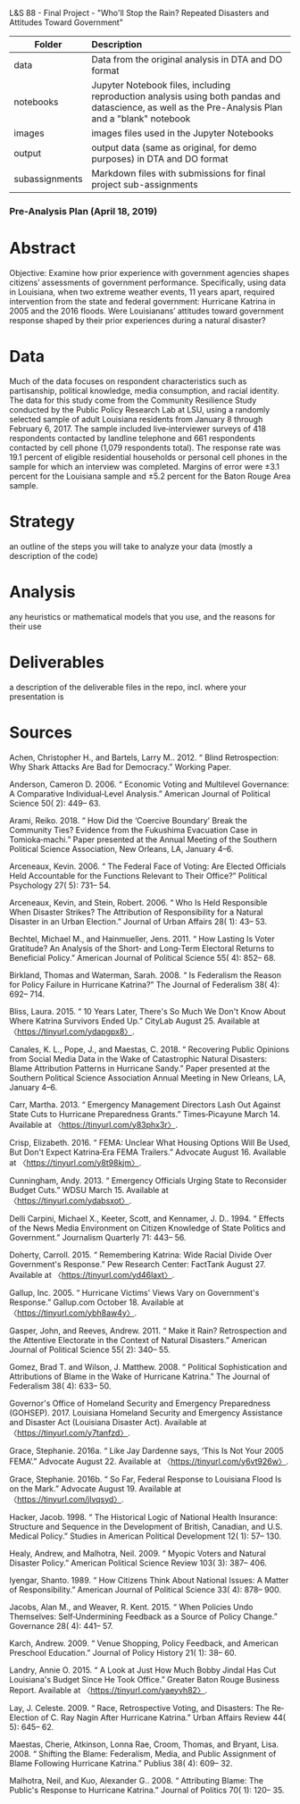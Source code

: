 L&S 88 - Final Project - "Who'll Stop the Rain? Repeated Disasters and Attitudes Toward Government"

|  Folder  |      Description      	|
|----------	|:-------------	|
| data 	|Data from the original analysis in DTA and DO format|
| notebooks 	|Jupyter Notebook files, including reproduction analysis using both pandas and datascience, as well as the Pre-Analysis Plan and a "blank" notebook|
| images 	|images files used in the Jupyter Notebooks|
| output 	|output data (same as original, for demo purposes) in DTA and DO format|
| subassignments 	|Markdown files with submissions for final project sub-assignments|



### Pre-Analysis Plan (April 18, 2019)
# Abstract
Objective: 
Examine how prior experience with government agencies shapes citizens’ assessments of government performance. Specifically, using data in Louisiana, when two extreme weather events, 11 years apart, required intervention from the state and federal government: Hurricane Katrina in 2005 and the 2016 floods. Were Louisianans’ attitudes toward government response shaped by their prior experiences during a natural disaster?

# Data
Much of the data focuses on respondent characteristics such as partisanship, political knowledge, media consumption, and racial identity. The data for this study come from the Community Resilience Study conducted by the Public Policy Research Lab at LSU, using a randomly selected sample of adult Louisiana residents from January 8 through February 6, 2017. The sample included live‐interviewer surveys of 418 respondents contacted by landline telephone and 661 respondents contacted by cell phone (1,079 respondents total). The response rate was 19.1 percent of eligible residential households or personal cell phones in the sample for which an interview was completed. Margins of error were ±3.1 percent for the Louisiana sample and ±5.2 percent for the Baton Rouge Area sample.

# Strategy
an outline of the steps you will take to analyze your data (mostly a description of the code)

# Analysis
any heuristics or mathematical models that you use, and the reasons for their use

# Deliverables
a description of the deliverable files in the repo, incl. where your presentation is

# Sources
Achen, Christopher H., and Bartels, Larry M.. 2012. “ Blind Retrospection: Why Shark Attacks Are Bad for Democracy.” Working Paper.

Anderson, Cameron D. 2006. “ Economic Voting and Multilevel Governance: A Comparative Individual‐Level Analysis.” American Journal of Political Science 50( 2): 449– 63.

Arami, Reiko. 2018. “ How Did the ‘Coercive Boundary’ Break the Community Ties? Evidence from the Fukushima Evacuation Case in Tomioka‐machi.” Paper presented at the Annual Meeting of the Southern Political Science Association, New Orleans, LA, January 4–6.

Arceneaux, Kevin. 2006. “ The Federal Face of Voting: Are Elected Officials Held Accountable for the Functions Relevant to Their Office?” Political Psychology 27( 5): 731– 54.

Arceneaux, Kevin, and Stein, Robert. 2006. “ Who Is Held Responsible When Disaster Strikes? The Attribution of Responsibility for a Natural Disaster in an Urban Election.” Journal of Urban Affairs 28( 1): 43– 53.

Bechtel, Michael M., and Hainmueller, Jens. 2011. “ How Lasting Is Voter Gratitude? An Analysis of the Short‐ and Long‐Term Electoral Returns to Beneficial Policy.” American Journal of Political Science 55( 4): 852– 68.

Birkland, Thomas and Waterman, Sarah. 2008. “ Is Federalism the Reason for Policy Failure in Hurricane Katrina?” The Journal of Federalism 38( 4): 692– 714.

Bliss, Laura. 2015. “ 10 Years Later, There's So Much We Don't Know About Where Katrina Survivors Ended Up.” CityLab August 25. Available at 〈https://tinyurl.com/ydapgpx8〉.

Canales, K. L., Pope, J., and Maestas, C. 2018. “ Recovering Public Opinions from Social Media Data in the Wake of Catastrophic Natural Disasters: Blame Attribution Patterns in Hurricane Sandy.” Paper presented at the Southern Political Science Association Annual Meeting in New Orleans, LA, January 4–6.

Carr, Martha. 2013. “ Emergency Management Directors Lash Out Against State Cuts to Hurricane Preparedness Grants.” Times‐Picayune March 14. Available at 〈https://tinyurl.com/y83phx3r〉.

Crisp, Elizabeth. 2016. “ FEMA: Unclear What Housing Options Will Be Used, But Don't Expect Katrina‐Era FEMA Trailers.” Advocate August 16. Available at 〈https://tinyurl.com/y8t98kjm〉.

Cunningham, Andy. 2013. “ Emergency Officials Urging State to Reconsider Budget Cuts.” WDSU March 15. Available at 〈https://tinyurl.com/ydabsxot〉.

Delli Carpini, Michael X., Keeter, Scott, and Kennamer, J. D.. 1994. “ Effects of the News Media Environment on Citizen Knowledge of State Politics and Government.” Journalism Quarterly 71: 443– 56.

Doherty, Carroll. 2015. “ Remembering Katrina: Wide Racial Divide Over Government's Response.” Pew Research Center: FactTank August 27. Available at 〈https://tinyurl.com/yd46laxt〉.

Gallup, Inc. 2005. “ Hurricane Victims' Views Vary on Government's Response.” Gallup.com October 18. Available at 〈https://tinyurl.com/ybh8aw4y〉.

Gasper, John, and Reeves, Andrew. 2011. “ Make it Rain? Retrospection and the Attentive Electorate in the Context of Natural Disasters.” American Journal of Political Science 55( 2): 340– 55.

Gomez, Brad T. and Wilson, J. Matthew. 2008. “ Political Sophistication and Attributions of Blame in the Wake of Hurricane Katrina.” The Journal of Federalism 38( 4): 633– 50.

Governor's Office of Homeland Security and Emergency Preparedness (GOHSEP). 2017. Louisiana Homeland Security and Emergency Assistance and Disaster Act (Louisiana Disaster Act). Available at 〈https://tinyurl.com/y7tanfzd〉.

Grace, Stephanie. 2016a. “ Like Jay Dardenne says, ‘This Is Not Your 2005 FEMA’.” Advocate August 22. Available at 〈https://tinyurl.com/y6vt926w〉.

Grace, Stephanie. 2016b. “ So Far, Federal Response to Louisiana Flood Is on the Mark.” Advocate August 19. Available at 〈https://tinyurl.com/jlvqsyd〉.

Hacker, Jacob. 1998. “ The Historical Logic of National Health Insurance: Structure and Sequence in the Development of British, Canadian, and U.S. Medical Policy.” Studies in American Political Development 12( 1): 57– 130.

Healy, Andrew, and Malhotra, Neil. 2009. “ Myopic Voters and Natural Disaster Policy.” American Political Science Review 103( 3): 387– 406.

Iyengar, Shanto. 1989. “ How Citizens Think About National Issues: A Matter of Responsibility.” American Journal of Political Science 33( 4): 878– 900.

Jacobs, Alan M., and Weaver, R. Kent. 2015. “ When Policies Undo Themselves: Self‐Undermining Feedback as a Source of Policy Change.” Governance 28( 4): 441– 57.

Karch, Andrew. 2009. “ Venue Shopping, Policy Feedback, and American Preschool Education.” Journal of Policy History 21( 1): 38– 60.

Landry, Annie O. 2015. “ A Look at Just How Much Bobby Jindal Has Cut Louisiana's Budget Since He Took Office.” Greater Baton Rouge Business Report. Available at 〈https://tinyurl.com/yaeyvh82〉.

Lay, J. Celeste. 2009. “ Race, Retrospective Voting, and Disasters: The Re‐Election of C. Ray Nagin After Hurricane Katrina.” Urban Affairs Review 44( 5): 645– 62.

Maestas, Cherie, Atkinson, Lonna Rae, Croom, Thomas, and Bryant, Lisa. 2008. “ Shifting the Blame: Federalism, Media, and Public Assignment of Blame Following Hurricane Katrina.” Publius 38( 4): 609– 32.

Malhotra, Neil, and Kuo, Alexander G.. 2008. “ Attributing Blame: The Public's Response to Hurricane Katrina.” Journal of Politics 70( 1): 120– 35.
